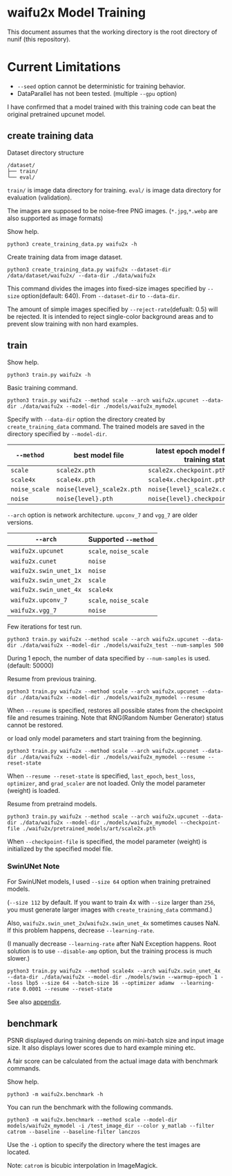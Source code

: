 # waifu2x Model Training

This document assumes that the working directory is the root directory of nunif (this repository).

# Current Limitations

- `--seed` option cannot be deterministic for training behavior.
- DataParallel has not been tested. (multiple `--gpu` option)

I have confirmed that a model trained with this training code can beat the original pretrained upcunet model.

## create training data

Dataset directory structure
```
/dataset/
├── train/
└── eval/
```
`train/` is image data directory for training. `eval/` is image data directory for evaluation (validation).

The images are supposed to be noise-free PNG images. (`*.jpg`,`*.webp` are also supported as image formats)

Show help.
```
python3 create_training_data.py waifu2x -h
```

Create training data from image dataset.
```
python3 create_training_data.py waifu2x --dataset-dir /data/dataset/waifu2x/ --data-dir ./data/waifu2x
```
This command divides the images into fixed-size images specified by `--size` option(default: 640).
From `--dataset-dir` to `--data-dir`.

The amount of simple images specified by `--reject-rate`(defualt: 0.5) will be rejected. It is intended to reject single-color background areas and to prevent slow training with non hard examples.

## train

Show help.
```
python3 train.py waifu2x -h
```

Basic training command.
```
python3 train.py waifu2x --method scale --arch waifu2x.upcunet --data-dir ./data/waifu2x --model-dir ./models/waifu2x_mymodel
```
Specify with `--data-dir` option the directory created by `create_training_data` command. 
The trained models are saved in the directory specified by `--model-dir`.

| `--method`    | best model file           | latest epoch model file(includes training status)
|---------------|---------------------------|--------------------------------------------------
| `scale`       | `scale2x.pth`             | `scale2x.checkpoint.pth`
| `scale4x`     | `scale4x.pth`             | `scale4x.checkpoint.pth`
| `noise_scale` | `noise{level}_scale2x.pth`| `noise{level}_scale2x.checkpoint.pth`
| `noise`       | `noise{level}.pth`        | `noise{level}.checkpoint.pth`

`--arch` option is network architecture. `upconv_7` and `vgg_7` are older versions.

|`--arch`            | Supported `--method`
|--------------------|------------------------
| `waifu2x.upcunet`  | `scale`, `noise_scale`
| `waifu2x.cunet`    | `noise`
| `waifu2x.swin_unet_1x` | `noise`
| `waifu2x.swin_unet_2x` | `scale`
| `waifu2x.swin_unet_4x` | `scale4x`
| `waifu2x.upconv_7` | `scale`, `noise_scale`
| `waifu2x.vgg_7`    | `noise`


Few iterations for test run.
```
python3 train.py waifu2x --method scale --arch waifu2x.upcunet --data-dir ./data/waifu2x --model-dir ./models/waifu2x_test --num-samples 500
```
During 1 epoch, the number of data specified by `--num-samples` is used. (default: 50000)

Resume from previous training.
```
python3 train.py waifu2x --method scale --arch waifu2x.upcunet --data-dir ./data/waifu2x --model-dir ./models/waifu2x_mymodel --resume
```
When `--resume` is specified, restores all possible states from the checkpoint file and resumes training.
Note that RNG(Random Number Generator) status cannot be restored.

or load only model parameters and start training from the beginning.
```
python3 train.py waifu2x --method scale --arch waifu2x.upcunet --data-dir ./data/waifu2x --model-dir ./models/waifu2x_mymodel --resume --reset-state
```
When `--resume --reset-state` is specified, `last_epoch`, `best_loss`, `optimizer`, and `grad_scaler` are not loaded. Only the model parameter (weight) is loaded.


Resume from pretraind models.
```
python3 train.py waifu2x --method scale --arch waifu2x.upcunet --data-dir ./data/waifu2x --model-dir ./models/waifu2x_mymodel --checkpoint-file ./waifu2x/pretrained_models/art/scale2x.pth
```
When `--checkpoint-file` is specified, the model parameter (weight) is initialized by the specified model file.


### SwinUNet Note

For SwinUNet models, I used `--size 64` option when training pretrained models.

(`--size 112` by default. If you want to train 4x with `--size` larger than `256`, you must generate larger images with `create_training_data` command.)

Also, `waifu2x.swin_unet_2x`/`waifu2x.swin_unet_4x` sometimes causes NaN. If this problem happens, decrease `--learning-rate`.

(I manually decrease `--learning-rate` after NaN Exception happens. Root solution is to use `--disable-amp` option, but the training process is much slower.)

```
python3 train.py waifu2x --method scale4x --arch waifu2x.swin_unet_4x --data-dir ./data/waifu2x --model-dir ./models/swin --warmup-epoch 1 --loss lbp5 --size 64 --batch-size 16 --optimizer adamw  --learning-rate 0.0001 --resume --reset-state
```

See also [appendix](../appendix/).

## benchmark

PSNR displayed during training depends on mini-batch size and input image size.
It also displays lower scores due to hard example mining etc.

A fair score can be calculated from the actual image data with benchmark commands.

Show help.
```
python3 -m waifu2x.benchmark -h
```

You can run the benchmark with the following commands.
```
python3 -m waifu2x.benchmark --method scale --model-dir models/waifu2x_mymodel -i /test_image_dir --color y_matlab --filter catrom --baseline --baseline-filter lanczos
```
Use the `-i` option to specify the directory where the test images are located.

Note: `catrom` is bicubic interpolation in ImageMagick.
